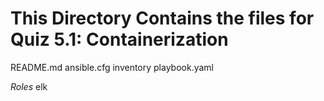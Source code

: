 # This Directory Contains the files for Quiz 5.1: Containerization
README.md
ansible.cfg
inventory
playbook.yaml

*Roles*
elk
